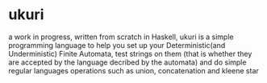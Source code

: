 # ukuri
a work in progress, written from scratch in Haskell, ukuri is a simple programming language to help you set up your 
Deterministic(and Underministic) Finite Automata, test strings on them (that is whether they are accepted by the language
decribed by the automata) and do simple regular languages operations such as union, concatenation and kleene star

